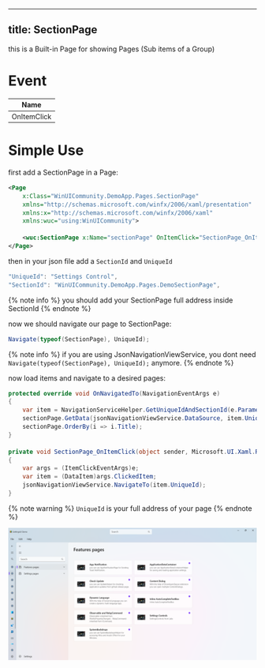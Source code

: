 ----
title: SectionPage
---

this is a Built-in Page for showing Pages (Sub items of a Group)

# Event
|Name|
|-|
|OnItemClick|

# Simple Use

first add a SectionPage in a Page:

```xml
<Page
    x:Class="WinUICommunity.DemoApp.Pages.SectionPage"
    xmlns="http://schemas.microsoft.com/winfx/2006/xaml/presentation"
    xmlns:x="http://schemas.microsoft.com/winfx/2006/xaml"
    xmlns:wuc="using:WinUICommunity">

    <wuc:SectionPage x:Name="sectionPage" OnItemClick="SectionPage_OnItemClick"/>
</Page>

```

then in your json file add a `SectionId` and `UniqueId`

```cs
"UniqueId": "Settings Control",
"SectionId": "WinUICommunity.DemoApp.Pages.DemoSectionPage",
```

{% note info %}
you should add your SectionPage full address inside SectionId
{% endnote %}


now we should navigate our page to SectionPage:

```cs
Navigate(typeof(SectionPage), UniqueId);
```

{% note info %}
if you are using JsonNavigationViewService, you dont need `Navigate(typeof(SectionPage), UniqueId);` anymore.
{% endnote %}

now load items and navigate to a desired pages:

```cs
protected override void OnNavigatedTo(NavigationEventArgs e)
{
    var item = NavigationServiceHelper.GetUniqueIdAndSectionId(e.Parameter);
    sectionPage.GetData(jsonNavigationViewService.DataSource, item.UniqueId, item.SectionId);
    sectionPage.OrderBy(i => i.Title);
}

private void SectionPage_OnItemClick(object sender, Microsoft.UI.Xaml.RoutedEventArgs e)
{
    var args = (ItemClickEventArgs)e;
    var item = (DataItem)args.ClickedItem;
    jsonNavigationViewService.NavigateTo(item.UniqueId);
}
```

{% note warning %}
`UniqueId` is your full address of your page
{% endnote %}

![LandingsPage](https://raw.githubusercontent.com/ghost1372/Resources/main/LandingsPage/SectionPage.png)